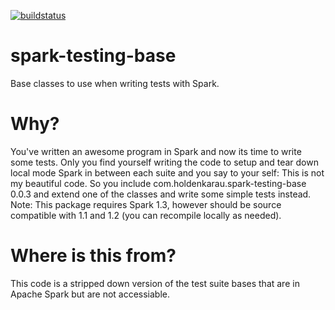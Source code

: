 [![buildstatus](https://travis-ci.org/holdenk/spark-testing-base.svg?branch=master)](https://travis-ci.org/holdenk/spark-testing-base)
# spark-testing-base
Base classes to use when writing tests with Spark.
# Why?
You've written an awesome program in Spark and now its time to write some tests. Only you find yourself
writing the code to setup and tear down local mode Spark in between each suite and you say to your self:
This is not my beautiful code.
So you include com.holdenkarau.spark-testing-base 0.0.3 and extend one
of the classes and write some simple tests instead.
Note: This package requires Spark 1.3, however should be source compatible with 1.1 and 1.2 (you can recompile
locally as needed).
# Where is this from?
This code is a stripped down version of the test suite bases that are in Apache Spark but are not accessiable.
